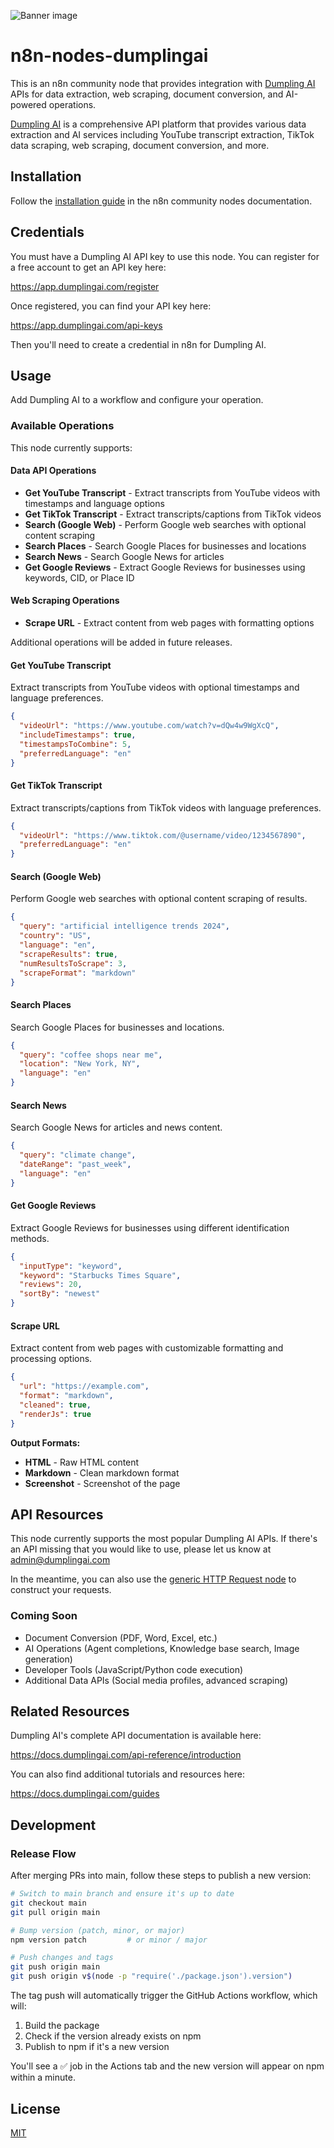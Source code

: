 ![Banner image](https://user-images.githubusercontent.com/10284570/173569848-c624317f-42b1-45a6-ab09-f0ea3c247648.png)

# n8n-nodes-dumplingai

This is an n8n community node that provides integration with [Dumpling AI](https://dumplingai.com) APIs for data extraction, web scraping, document conversion, and AI-powered operations.

[Dumpling AI](https://dumplingai.com) is a comprehensive API platform that provides various data extraction and AI services including YouTube transcript extraction, TikTok data scraping, web scraping, document conversion, and more.

## Installation

Follow the [installation guide](https://docs.n8n.io/integrations/community-nodes/installation/) in the n8n community nodes documentation.

## Credentials

You must have a Dumpling AI API key to use this node. You can register for a free account to get an API key here:

https://app.dumplingai.com/register

Once registered, you can find your API key here:

https://app.dumplingai.com/api-keys

Then you'll need to create a credential in n8n for Dumpling AI.

## Usage

Add Dumpling AI to a workflow and configure your operation.

### Available Operations

This node currently supports:

#### Data API Operations
- **Get YouTube Transcript** - Extract transcripts from YouTube videos with timestamps and language options
- **Get TikTok Transcript** - Extract transcripts/captions from TikTok videos
- **Search (Google Web)** - Perform Google web searches with optional content scraping
- **Search Places** - Search Google Places for businesses and locations
- **Search News** - Search Google News for articles
- **Get Google Reviews** - Extract Google Reviews for businesses using keywords, CID, or Place ID

#### Web Scraping Operations
- **Scrape URL** - Extract content from web pages with formatting options

Additional operations will be added in future releases.

#### Get YouTube Transcript

Extract transcripts from YouTube videos with optional timestamps and language preferences.

```json
{
  "videoUrl": "https://www.youtube.com/watch?v=dQw4w9WgXcQ",
  "includeTimestamps": true,
  "timestampsToCombine": 5,
  "preferredLanguage": "en"
}
```

#### Get TikTok Transcript

Extract transcripts/captions from TikTok videos with language preferences.

```json
{
  "videoUrl": "https://www.tiktok.com/@username/video/1234567890",
  "preferredLanguage": "en"
}
```

#### Search (Google Web)

Perform Google web searches with optional content scraping of results.

```json
{
  "query": "artificial intelligence trends 2024",
  "country": "US",
  "language": "en",
  "scrapeResults": true,
  "numResultsToScrape": 3,
  "scrapeFormat": "markdown"
}
```

#### Search Places

Search Google Places for businesses and locations.

```json
{
  "query": "coffee shops near me",
  "location": "New York, NY",
  "language": "en"
}
```

#### Search News

Search Google News for articles and news content.

```json
{
  "query": "climate change",
  "dateRange": "past_week",
  "language": "en"
}
```

#### Get Google Reviews

Extract Google Reviews for businesses using different identification methods.

```json
{
  "inputType": "keyword",
  "keyword": "Starbucks Times Square",
  "reviews": 20,
  "sortBy": "newest"
}
```

#### Scrape URL

Extract content from web pages with customizable formatting and processing options.

```json
{
  "url": "https://example.com",
  "format": "markdown",
  "cleaned": true,
  "renderJs": true
}
```

**Output Formats:**
- **HTML** - Raw HTML content
- **Markdown** - Clean markdown format  
- **Screenshot** - Screenshot of the page

## API Resources

This node currently supports the most popular Dumpling AI APIs. If there's an API missing that you would like to use, please let us know at admin@dumplingai.com

In the meantime, you can also use the [generic HTTP Request node](https://docs.n8n.io/integrations/builtin/core-nodes/n8n-nodes-base.httprequest/) to construct your requests.

### Coming Soon

- Document Conversion (PDF, Word, Excel, etc.)
- AI Operations (Agent completions, Knowledge base search, Image generation)
- Developer Tools (JavaScript/Python code execution)
- Additional Data APIs (Social media profiles, advanced scraping)

## Related Resources

Dumpling AI's complete API documentation is available here:

https://docs.dumplingai.com/api-reference/introduction

You can also find additional tutorials and resources here:

https://docs.dumplingai.com/guides

## Development

### Release Flow

After merging PRs into main, follow these steps to publish a new version:

```bash
# Switch to main branch and ensure it's up to date
git checkout main
git pull origin main

# Bump version (patch, minor, or major)
npm version patch         # or minor / major

# Push changes and tags
git push origin main
git push origin v$(node -p "require('./package.json').version")
```

The tag push will automatically trigger the GitHub Actions workflow, which will:
1. Build the package
2. Check if the version already exists on npm
3. Publish to npm if it's a new version

You'll see a ✅ job in the Actions tab and the new version will appear on npm within a minute.

## License

[MIT](https://github.com/dumplingai/n8n-nodes-dumplingai/blob/master/LICENSE.md)
